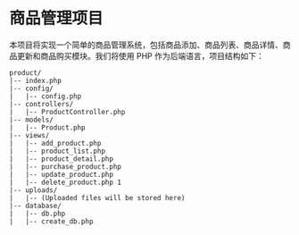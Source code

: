 # 商品管理项目

本项目将实现一个简单的商品管理系统，包括商品添加、商品列表、商品详情、商品更新和商品购买模块。我们将使用 PHP 作为后端语言，项目结构如下：

```
product/
|-- index.php
|-- config/
|   |-- config.php
|-- controllers/
|   |-- ProductController.php
|-- models/
|   |-- Product.php
|-- views/
|   |-- add_product.php
|   |-- product_list.php
|   |-- product_detail.php
|   |-- purchase_product.php
|   |-- update_product.php
|   |-- delete_product.php 1
|-- uploads/
|   |-- (Uploaded files will be stored here)
|-- database/
|   |-- db.php
|   |-- create_db.php
```